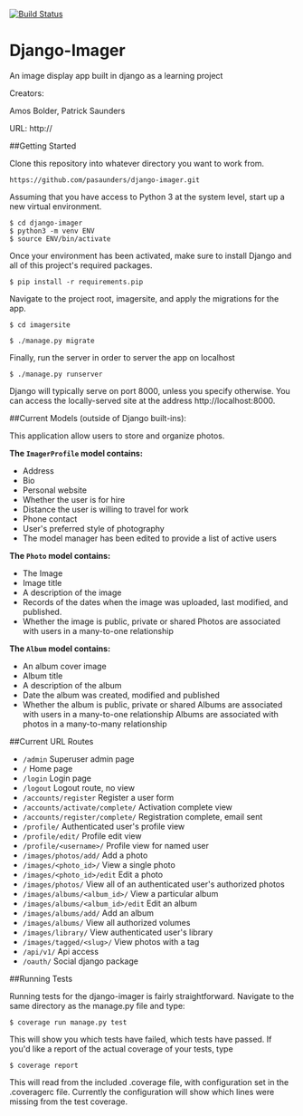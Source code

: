 [![Build Status](https://travis-ci.org/pasaunders/django-imager.svg?branch=deployment)](https://travis-ci.org/pasaunders/django-imager)
# Django-Imager
An image display app built in django as a learning project

Creators:

Amos Bolder, Patrick Saunders

URL: http://


##Getting Started

Clone this repository into whatever directory you want to work from.
```
https://github.com/pasaunders/django-imager.git
```
Assuming that you have access to Python 3 at the system level, start up a new virtual environment.
```
$ cd django-imager
$ python3 -m venv ENV
$ source ENV/bin/activate
```
Once your environment has been activated, make sure to install Django and all of this project's required packages.
```
$ pip install -r requirements.pip
```
Navigate to the project root, imagersite, and apply the migrations for the app.
```
$ cd imagersite

$ ./manage.py migrate
```
Finally, run the server in order to server the app on localhost
```
$ ./manage.py runserver
```
Django will typically serve on port 8000, unless you specify otherwise. You can access the locally-served site at the address http://localhost:8000.


##Current Models (outside of Django built-ins):

This application allow users to store and organize photos.

**The `ImagerProfile` model contains:**

- Address
- Bio
- Personal website
- Whether the user is for hire
- Distance the user is willing to travel for work
- Phone contact
- User's preferred style of photography
- The model manager has been edited to provide a list of active users

**The `Photo` model contains:**

- The Image
- Image title
- A description of the image
- Records of the dates when the image was uploaded, last modified, and published.
- Whether the image is public, private or shared
Photos are associated with users in a many-to-one relationship

**The `Album` model contains:**

- An album cover image
- Album title
- A description of the album
- Date the album was created, modified and published
- Whether the album is public, private or shared
Albums are associated with users in a many-to-one relationship
Albums are associated with photos in a many-to-many relationship

##Current URL Routes

- `/admin` Superuser admin page
- `/` Home page
- `/login` Login page
- `/logout` Logout route, no view
- `/accounts/register` Register a user form
- `/accounts/activate/complete/` Activation complete view
- `/accounts/register/complete/` Registration complete, email sent
- `/profile/` Authenticated user's profile view
- `/profile/edit/` Profile edit view
- `/profile/<username>/` Profile view for named user
- `/images/photos/add/` Add a photo
- `/images/<photo_id>/` View a single photo
- `/images/<photo_id>/edit` Edit a photo
- `/images/photos/` View all of an authenticated user's authorized photos
- `/images/albums/<album_id>/` View a particular album
- `/images/albums/<album_id>/edit` Edit an album
- `/images/albums/add/` Add an album
- `/images/albums/` View all authorized volumes
- `/images/library/` View authenticated user's library
- `/images/tagged/<slug>/` View photos with a tag
- `/api/v1/` Api access
- `/oauth/` Social django package


##Running Tests

Running tests for the django-imager is fairly straightforward. Navigate to the same directory as the manage.py file and type:
```
$ coverage run manage.py test
```
This will show you which tests have failed, which tests have passed. If you'd like a report of the actual coverage of your tests, type
```
$ coverage report
```
This will read from the included .coverage file, with configuration set in the .coveragerc file. Currently the configuration will show which lines were missing from the test coverage.

